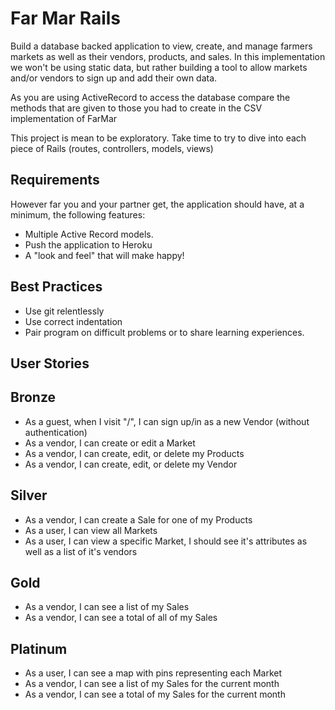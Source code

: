 # Far Mar Rails

Build a database backed application to view, create, and manage farmers markets as well as their vendors, products, and sales.
In this implementation we won't be using static data, but rather building a tool to allow markets and/or vendors to sign up and add their own data.

As you are using ActiveRecord to access the database compare the methods that are given to those you had to create in the CSV implementation of FarMar

This project is mean to be exploratory. Take time to try to dive into each piece of Rails (routes, controllers, models, views)

## Requirements
However far you and your partner get, the application should have, at a minimum, the following features:

- Multiple Active Record models.
- Push the application to Heroku
- A "look and feel" that will make happy!


## Best Practices

- Use git relentlessly
- Use correct indentation
- Pair program on difficult problems or to share learning experiences.

## User Stories

Bronze
---------
- As a guest, when I visit "/", I can sign up/in as a new Vendor (without authentication)
- As a vendor, I can create or edit a Market
- As a vendor, I can create, edit, or delete my Products
- As a vendor, I can create, edit, or delete my Vendor

Silver
--------
- As a vendor, I can create a Sale for one of my Products
- As a user, I can view all Markets
- As a user, I can view a specific Market, I should see it's attributes as well as a list of it's vendors

Gold
------
- As a vendor, I can see a list of my Sales
- As a vendor, I can see a total of all of my Sales

Platinum
--------
- As a user, I can see a map with pins representing each Market
- As a vendor, I can see a list of my Sales for the current month
- As a vendor, I can see a total of my Sales for the current month
